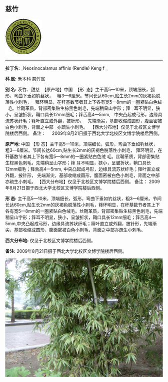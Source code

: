 ## 慈竹

![西北大学校园网络植物志](../JPG/nwu.gif)

---

**拉丁名:**  _Neosinocalamus affinis (Rendle) Keng f _

**科 属:** 禾本科 慈竹属

**别 名:** 茨竹、甜慈
 【原产地】中国
 【形  态】主干高5—10米，顶端细长，弧形，弯曲下垂如钓丝状，
  粗3—6厘米。节间长达60cm,贴生长2mm的灰褐色脱落性小刺毛，
  箨环明显，在秆基数节者其上下各有宽5—8mm的一圈紧贴白色绒
  毛。丝鞘革质，背部密集贴生棕黑色刺毛，先端稍呈山字形；箨
  耳不明显，狭小，呈皱折状，鞘口具长12mm细毛；箨舌高4—5mm,
  中央凸起成弓形，边缘具流苏状纤毛；箨叶直立或外翻，披针形，
  先端渐尖，基部收缩成圆形，腹面密被白色小刺毛，背面之中部
  亦疏生小刺毛。
 【西大分布地】仅见于北校区文博学院楼后西侧。
备注：
    2009年8月21日摄于西北大学北校区文博学院楼后西侧。

**原产地:** 中国
【形 态】主干高5—10米，顶端细长，弧形，弯曲下垂如钓丝状，
 粗3—6厘米。节间长达60cm,贴生长2mm的灰褐色脱落性小刺毛，
 箨环明显，在秆基数节者其上下各有宽5—8mm的一圈紧贴白色绒
 毛。丝鞘革质，背部密集贴生棕黑色刺毛，先端稍呈山字形；箨
 耳不明显，狭小，呈皱折状，鞘口具长12mm细毛；箨舌高4—5mm,
 中央凸起成弓形，边缘具流苏状纤毛；箨叶直立或外翻，披针形，
 先端渐尖，基部收缩成圆形，腹面密被白色小刺毛，背面之中部
 亦疏生小刺毛。
【西大分布地】仅见于北校区文博学院楼后西侧。
备注：
 2009年8月21日摄于西北大学北校区文博学院楼后西侧。

**形  态:** 主干高5—10米，顶端细长，弧形，弯曲下垂如钓丝状，粗3—6厘米。节间长达60cm,贴生长2mm的灰褐色脱落性小刺毛，箨环明显，在秆基数节者其上下各有宽5—8mm的一圈紧贴白色绒毛。丝鞘革质，背部密集贴生棕黑色刺毛，先端稍呈山字形；箨耳不明显，狭小，呈皱折状，鞘口具长12mm细毛；箨舌高4—5mm,中央凸起成弓形，边缘具流苏状纤毛；箨叶直立或外翻，披针形，先端渐尖，基部收缩成圆形，腹面密被白色小刺毛，背面之中部亦疏生小刺毛。

**西大分布地:** 仅见于北校区文博学院楼后西侧。

**备注:** 2009年8月21日摄于西北大学北校区文博学院楼后西侧。

![慈竹](../JPG/慈竹.JPG) 

